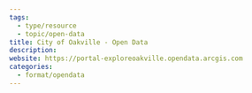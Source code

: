 ```yaml
---
tags:
  - type/resource
  - topic/open-data
title: City of Oakville - Open Data
description: 
website: https://portal-exploreoakville.opendata.arcgis.com
categories:
  - format/opendata
---
```

